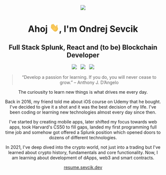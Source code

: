 <div align="center">
  <img src="https://resume.sevcik.dev/_next/image?url=%2Flogo.svg&w=640&q=75" width="250px" >
  <h1>Ahoj <img src="https://raw.githubusercontent.com/ABSphreak/ABSphreak/master/gifs/Hi.gif" width="30px">, I'm Ondrej Sevcik</h1>
  <h2>Full Stack Splunk, React and (to be) Blockchain Developer</h2>
  <div>
    <a href=""><img src="https://resume.sevcik.dev/_next/image?url=%2Ficons%2Flinkedin.svg&w=3840&q=75" width="35px"></a>
    <span>&nbsp</span>
    <a href=""><img src="<img src="https://img.icons8.com/ios/35/000000/domain.png"width="35px"></a>
    <span>&nbsp</span>
    <a href=""><img src="https://resume.sevcik.dev/_next/image?url=%2Ficons%2Fstackoverflow.svg&w=3840&q=75"width="35px"></a>
  </div>

  > “Develop a passion for learning. If you do, you will never cease to grow.” – Anthony J. D’Angelo

The curiousity to learn new things is what drives me every day.

Back in 2016, my friend told me about iOS course on Udemy that he bought. I've decided to give it a shot and it was the best decision of my life. I've been coding or learning new technologies almost every day since then.

I've started by creating mobile apps, later shifted my focus towards web apps, took Harvard's CS50 to fill gaps, landed my first programming full time job and somehow got offered a Splunk position which opened doors to dozens of different technologies.

In 2021, I've deep dived into the crypto world, not just into a trading but I've learned about crypto history, fundamentals and core functionality. Now, I am learning about development of dApps, web3 and smart contracts.

  <a href="https://resume.sevcik.dev" style="padding: '10px 20px'; background-color: 'blue';">resume.sevcik.dev</a>
  

</div>
